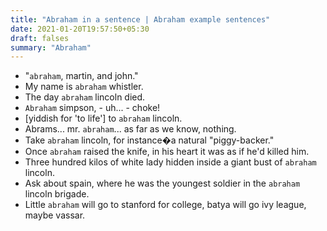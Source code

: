 ```yaml
---
title: "Abraham in a sentence | Abraham example sentences"
date: 2021-01-20T19:57:50+05:30
draft: falses
summary: "Abraham"
---
```

- "`abraham`, martin, and john."
- My name is `abraham` whistler.
- The day `abraham` lincoln died.
- `Abraham` simpson, - uh... - choke!
- [yiddish for 'to life'] to `abraham` lincoln.
- Abrams... mr. `abraham`... as far as we know, nothing.
- Take `abraham` lincoln, for instance�a natural "piggy-backer."
- Once `abraham` raised the knife, in his heart it was as if he'd killed him.
- Three hundred kilos of white lady hidden inside a giant bust of `abraham` lincoln.
- Ask about spain, where he was the youngest soldier in the `abraham` lincoln brigade.
- Little `abraham` will go to stanford for college, batya will go ivy league, maybe vassar.
                 
